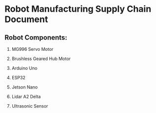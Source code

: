 # Robot Manufacturing Supply Chain Document

## Robot Components:

1.	MG996 Servo Motor

2.	Brushless Geared Hub Motor

3.	Arduino Uno

4.	ESP32

5.	Jetson Nano

6.	Lidar A2 Delta

7.	Ultrasonic Sensor
